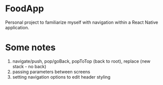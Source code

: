# FoodApp

Personal project to familiarize myself with navigation within a React Native application.

# Some notes

1. navigate/push, pop/goBack, popToTop (back to root), replace (new stack - no back)
2. passing parameters between screens
3. setting navigation options to edit header styling

